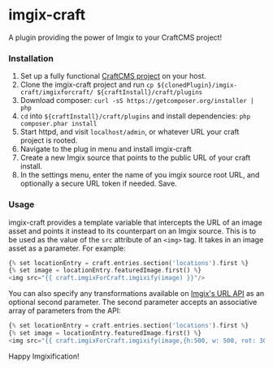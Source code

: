 # imgix-craft

A plugin providing the power of Imgix to your CraftCMS project!

### Installation

1. Set up a fully functional [CraftCMS project](https://craftcms.com/docs/installing) on your host. 
2. Clone the imgix-craft project and run `cp ${clonedPlugin}/imgix-craft/imgixforcraft/ ${craftInstall}/craft/plugins`
3. Download composer: `curl -sS https://getcomposer.org/installer | php`
4. `cd` into `${craftInstall}/craft/plugins` and install dependencies: `php composer.phar install`
5. Start httpd, and visit `localhost/admin`, or whatever URL your craft project is rooted. 
6. Navigate to the plug in menu and install imgix-craft
7. Create a new Imgix source that points to the public URL of your craft install. 
8. In the settings menu, enter the name of you imgix source root URL, and optionally a secure URL token if needed. Save. 

### Usage

imgix-craft provides a template variable that intercepts the URL of an image asset and points it instead to its counterpart on an Imgix source. This is to be used as the value of the `src` attribute of an `<img>` tag. It takes in an image asset as a parameter. For example: 
```php
{% set locationEntry = craft.entries.section('locations').first %}
{% set image = locationEntry.featuredImage.first() %}
<img src="{{ craft.imgixForCraft.imgixify(image) }}"/>
```

You can also specify any transformations available on [Imgix's URL API](https://docs.imgix.com/apis/url) as an optional second parameter. The second parameter accepts an associative array of parameters from the API: 
```php
{% set locationEntry = craft.entries.section('locations').first %}
{% set image = locationEntry.featuredImage.first() %}
<img src="{{ craft.imgixForCraft.imgixify(image,{h:500, w: 500, rot: 30 }) }}"/>
```

Happy Imgixification!
